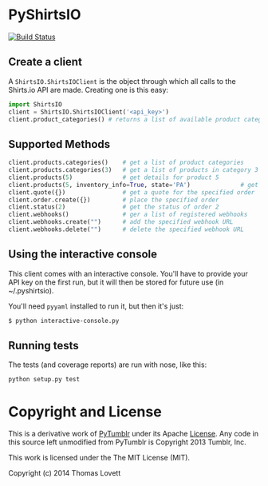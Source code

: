 # PyShirtsIO

[![Build Status](https://travis-ci.org/tklovett/PyShirtsIO.png?branch=master)](https://travis-ci.org/tklovett/PyShirtsIO)

## Create a client

A `ShirtsIO.ShirtsIOClient` is the object through which all calls to the Shirts.io API are made.
Creating one is this easy:

``` python
import ShirtsIO
client = ShirtsIO.ShirtsIOClient('<api_key>')
client.product_categories() # returns a list of available product categories
```

## Supported Methods

``` python
client.products.categories()    # get a list of product categories
client.products.categories(3)   # get a list of products in category 3
client.products(5)              # get details for product 5
client.products(5, inventory_info=True, state='PA')              # get details for product 5 including inventory in PA
client.quote({})                # get a quote for the specified order
client.order.create({})         # place the specified order
client.status(2)                # get the status of order 2
client.webhooks()               # ger a list of registered webhooks
client.webhooks.create("")      # add the specified webhook URL
client.webhooks.delete("")      # delete the specified webhook URL
```

## Using the interactive console

This client comes with an interactive console. You'll have to provide your
API key on the first run, but it will then be stored for future use (in ~/.pyshirtsio).

You'll need `pyyaml` installed to run it, but then it's just:

``` bash
$ python interactive-console.py
```

## Running tests

The tests (and coverage reports) are run with nose, like this:

``` bash
python setup.py test
```

# Copyright and License

This is a derivative work of [PyTumblr](https://github.com/tumblr/pytumblr/)
under its Apache [License](https://github.com/tumblr/pytumblr/blob/master/LICENSE).
Any code in this source left unmodified from PyTumblr is Copyright 2013 Tumblr, Inc.

This work is licensed under the The MIT License (MIT).

Copyright (c) 2014 Thomas Lovett


